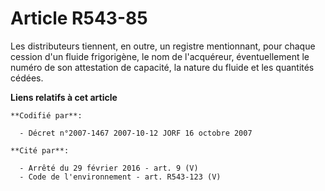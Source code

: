 # Article R543-85

Les distributeurs tiennent, en outre, un registre mentionnant, pour chaque cession d'un fluide frigorigène, le nom de
l'acquéreur, éventuellement le numéro de son attestation de capacité, la nature du fluide et les quantités cédées.

**Liens relatifs à cet article**

	**Codifié par**:

	  - Décret n°2007-1467 2007-10-12 JORF 16 octobre 2007

	**Cité par**:

	  - Arrêté du 29 février 2016 - art. 9 (V)
	  - Code de l'environnement - art. R543-123 (V)

